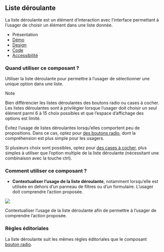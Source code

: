 
## Liste déroulante

La liste déroulante est un élément d’interaction avec l’interface permettant à l’usager de choisir un élément dans une liste donnée.


- Présentation
- [Démo](./demo/index.md)
- [Design](./design/index.md)
- [Code](./code/index.md)
- [Accessibilité](./accessibility/index.md)



### Quand utiliser ce composant ?

Utiliser la liste déroulante pour permettre à l’usager de sélectionner une unique option dans une liste.

> [!NOTE]
> Bien différencier les listes déroulantes des boutons radio ou cases à cocher. Les listes déroulantes sont à privilégier lorsque l’usager doit choisir un seul élément parmi 6 à 15 choix possibles et que l’espace d’affichage des options est limité.

Évitez l’usage de listes déroulantes lorsqu’elles comportent peu de propositions. Dans ce cas, optez pour [des boutons radio](../../../radio/_part/doc/index.md), dont la compréhension est plus simple pour les usagers.

Si plusieurs choix sont possibles, optez pour [des cases à cocher](../../../checkbox/_part/doc/index.md), plus simples à utiliser que l’option multiple de la liste déroulante (nécessitant une combinaison avec la touche ctrl).

### Comment utiliser ce composant ?

- **Contextualiser l’usage de la liste déroulante**, notamment lorsqu’elle est utilisée en dehors d’un panneau de filtres ou d’un formulaire. L’usager doit comprendre l’action proposée.



![](./assets/_asset/use/do-1.png)

Contextualiser l’usage de la liste déroulante afin de permettre à l’usager de comprendre l’action proposée.



### Règles éditoriales

La liste déroulante suit les mêmes règles éditoriales que le composant [bouton radio](../../../radio/_part/doc/index.md).
